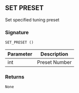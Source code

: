 ## SET PRESET

Set specified tuning preset


### Signature

`SET_PRESET () `


| Parameter | Description |
| --- | --- |
| int | Preset Number |


### Returns

`None`